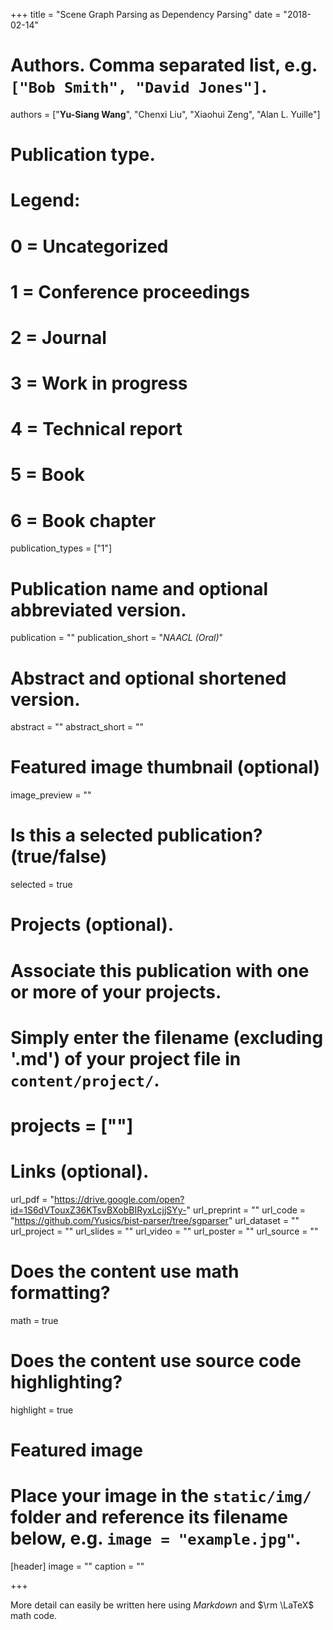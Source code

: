 +++
title = "Scene Graph Parsing as Dependency Parsing"
date = "2018-02-14"

# Authors. Comma separated list, e.g. `["Bob Smith", "David Jones"]`.
authors = ["**Yu-Siang Wang**", "Chenxi Liu", "Xiaohui Zeng", "Alan L. Yuille"]

# Publication type.
# Legend:
# 0 = Uncategorized
# 1 = Conference proceedings
# 2 = Journal
# 3 = Work in progress
# 4 = Technical report
# 5 = Book
# 6 = Book chapter
publication_types = ["1"]

# Publication name and optional abbreviated version.
publication = ""
publication_short = "*NAACL (Oral)*"

# Abstract and optional shortened version.
abstract = ""
abstract_short = ""

# Featured image thumbnail (optional)
image_preview = ""

# Is this a selected publication? (true/false)
selected = true

# Projects (optional).
#   Associate this publication with one or more of your projects.
#   Simply enter the filename (excluding '.md') of your project file in `content/project/`.
#   projects = [""]

# Links (optional).
url_pdf = "https://drive.google.com/open?id=1S6dVTouxZ36KTsvBXobBIRyxLcjjSYy-"
url_preprint = ""
url_code = "https://github.com/Yusics/bist-parser/tree/sgparser"
url_dataset = ""
url_project = ""
url_slides = ""
url_video = ""
url_poster = ""
url_source = ""

# Does the content use math formatting?
math = true

# Does the content use source code highlighting?
highlight = true

# Featured image
# Place your image in the `static/img/` folder and reference its filename below, e.g. `image = "example.jpg"`.
[header]
image = ""
caption = ""

+++

More detail can easily be written here using *Markdown* and $\rm \LaTeX$ math code.
